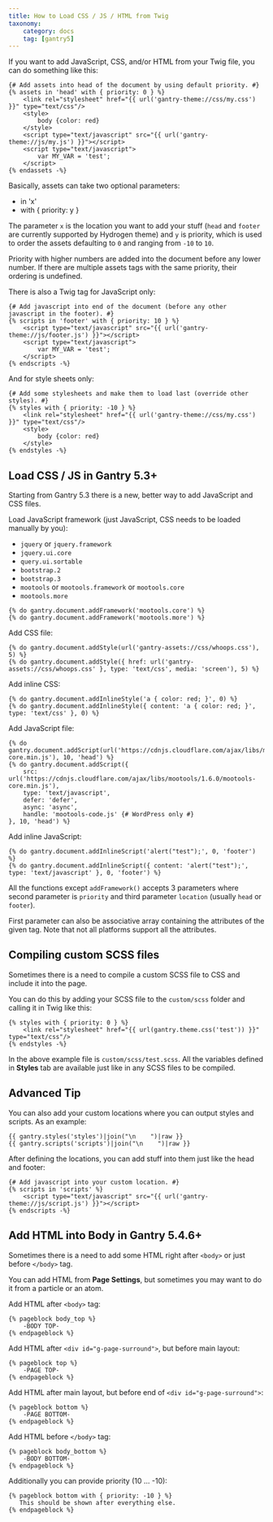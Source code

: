 ```yaml
---
title: How to Load CSS / JS / HTML from Twig
taxonomy:
    category: docs
    tag: [gantry5]
---
```


If you want to add JavaScript, CSS, and/or HTML from your Twig file, you can do something like this:


``` twig
{# Add assets into head of the document by using default priority. #}
{% assets in 'head' with { priority: 0 } %}
    <link rel="stylesheet" href="{{ url('gantry-theme://css/my.css') }}" type="text/css"/>
    <style>
        body {color: red}
    </style>
    <script type="text/javascript" src="{{ url('gantry-theme://js/my.js') }}"></script>
    <script type="text/javascript">
        var MY_VAR = 'test';
    </script>
{% endassets -%}
```

Basically, assets can take two optional parameters:

* in 'x'
* with { priority: y }

The parameter `x` is the location you want to add your stuff (`head` and `footer` are currently supported by Hydrogen theme) and `y` is priority, which is used to order the assets defaulting to `0` and ranging from `-10` to `10`. 

Priority with higher numbers are added into the document before any lower number. If there are multiple assets tags with the same priority, their ordering is undefined.

There is also a Twig tag for JavaScript only:

``` twig
{# Add javascript into end of the document (before any other javascript in the footer). #}
{% scripts in 'footer' with { priority: 10 } %}
    <script type="text/javascript" src="{{ url('gantry-theme://js/footer.js') }}"></script>
    <script type="text/javascript">
        var MY_VAR = 'test';
    </script>
{% endscripts -%}
```

And for style sheets only:

``` twig
{# Add some stylesheets and make them to load last (override other styles). #}
{% styles with { priority: -10 } %}
    <link rel="stylesheet" href="{{ url('gantry-theme://css/my.css') }}" type="text/css"/>
    <style>
        body {color: red}
    </style>
{% endstyles -%}
```

## Load CSS / JS in Gantry 5.3+ 

Starting from Gantry 5.3 there is a new, better way to add JavaScript and CSS files. 

Load JavaScript framework (just JavaScript, CSS needs to be loaded manually by you):

- `jquery` or `jquery.framework`
- `jquery.ui.core`
- `query.ui.sortable`
- `bootstrap.2`
- `bootstrap.3`
- `mootools` or `mootools.framework` or `mootools.core`
- `mootools.more`

``` twig
{% do gantry.document.addFramework('mootools.core') %}
{% do gantry.document.addFramework('mootools.more') %}
```

Add CSS file:

``` twig
{% do gantry.document.addStyle(url('gantry-assets://css/whoops.css'), 5) %}
{% do gantry.document.addStyle({ href: url('gantry-assets://css/whoops.css' }, type: 'text/css', media: 'screen'), 5) %}
```

Add inline CSS:

``` twig
{% do gantry.document.addInlineStyle('a { color: red; }', 0) %}
{% do gantry.document.addInlineStyle({ content: 'a { color: red; }', type: 'text/css' }, 0) %}
```

Add JavaScript file:

``` twig
{% do gantry.document.addScript(url('https://cdnjs.cloudflare.com/ajax/libs/mootools/1.6.0/mootools-core.min.js'), 10, 'head') %}
{% do gantry.document.addScript({ 
    src: url('https://cdnjs.cloudflare.com/ajax/libs/mootools/1.6.0/mootools-core.min.js'), 
    type: 'text/javascript',
    defer: 'defer',
    async: 'async',
    handle: 'mootools-code.js' {# WordPress only #}
}, 10, 'head') %}
```

Add inline JavaScript:

``` twig
{% do gantry.document.addInlineScript('alert("test");', 0, 'footer') %}
{% do gantry.document.addInlineScript({ content: 'alert("test");', type: 'text/javascript' }, 0, 'footer') %}
```

All the functions except `addFramework()` accepts 3 parameters where second parameter is `priority` and third parameter `location` (usually `head` or `footer`). 

First parameter can also be associative array containing the attributes of the given tag. Note that not all platforms support all the attributes.

## Compiling custom SCSS files

Sometimes there is a need to compile a custom SCSS file to CSS and include it into the page. 

You can do this by adding your SCSS file to the `custom/scss` folder and calling it in Twig like this:
  
``` twig
{% styles with { priority: 0 } %}
    <link rel="stylesheet" href="{{ url(gantry.theme.css('test')) }}" type="text/css"/>
{% endstyles -%}
```

In the above example file is `custom/scss/test.scss`. All the variables defined in **Styles** tab are available just like in any SCSS files to be compiled.

## Advanced Tip

You can also add your custom locations where you can output styles and scripts. As an example:


``` twig
{{ gantry.styles('styles')|join("\n    ")|raw }}
{{ gantry.scripts('scripts')|join("\n    ")|raw }}
```


After defining the locations, you can add stuff into them just like the head and footer:


``` twig
{# Add javascript into your custom location. #}
{% scripts in 'scripts' %}
    <script type="text/javascript" src="{{ url('gantry-theme://js/script.js') }}"></script>
{% endscripts -%}
```

## Add HTML into Body in Gantry 5.4.6+

Sometimes there is a need to add some HTML right after `<body>` or just before `</body>` tag.

You can add HTML from **Page Settings**, but sometimes you may want to do it from a particle or an atom.

Add HTML after `<body>` tag:

``` twig
{% pageblock body_top %}
    -BODY TOP-
{% endpageblock %}
```

Add HTML after `<div id="g-page-surround">`, but before main layout:

``` twig
{% pageblock top %}
    -PAGE TOP-
{% endpageblock %}
```

Add HTML after main layout, but before end of `<div id="g-page-surround">`:

``` twig
{% pageblock bottom %}
    -PAGE BOTTOM-
{% endpageblock %}
```

Add HTML before `</body>` tag:

``` twig
{% pageblock body_bottom %}
    -BODY BOTTOM-
{% endpageblock %}
```

Additionally you can provide priority (10 ... -10):

```twig
{% pageblock bottom with { priority: -10 } %}
   This should be shown after everything else.
{% endpageblock %}
```
